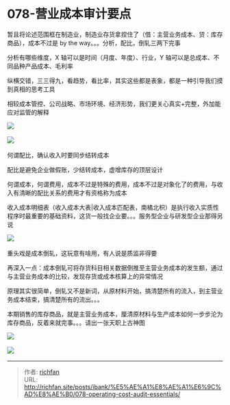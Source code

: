 # 078-营业成本审计要点

暂且将论述范围框在制造业，制造业存货拿捏住了（借：主营业务成本、贷：库存商品），成本不过是 by the way。。。分析，配比，倒轧三两下完事

分析有哪些维度，X 轴可以是时间（月度、年度）、行业，Y 轴可以是总成本、不同品种产品成本、毛利率

纵横交错，三三得九，看趋势，看比率，其实这些都是表象，都是一种引导我们摸到真相的思考工具

相较成本管控、公司战略、市场环境、经济形势，我们更关心真实+完整，外加能应对监管的解释

![](https://jsd.cdn.zzko.cn/gh/richffan/img@main/obsidian/IPO/078-营业成本审计要点_1.webp) 

![](https://jsd.cdn.zzko.cn/gh/richffan/img@main/obsidian/IPO/078-营业成本审计要点_2.webp) 

何谓配比，确认收入时要同步结转成本

配比是避免企业做假账，少结转成本，虚增库存的顶层设计

何谓成本，何谓费用，成本不过是特殊的费用，成本不过是对象化了的费用，与收入有清晰的配比关系的费用才有资格称为成本

收入成本明细表（收入成本大表|收入成本匹配表，南橘北枳）是执行收入实质性程序时最重要的基础资料，这货一般找企业要。。。服务型企业与研发型企业那得另说

![](https://jsd.cdn.zzko.cn/gh/richffan/img@main/obsidian/IPO/078-营业成本审计要点_3.webp) 

重头戏是成本倒轧，这玩意有啥用，有人说是质监非得要

再深入一点：成本倒轧可将存货科目相关数据倒推至主营业务成本的发生额，通过与主营业务成本的比较，发现存货或成本核算上的异常情况

原理其实很简单，倒轧又不是新词，从原材料开始，搞清楚所有的流入，到主营业务成本结束，搞清楚所有的流出。。。

本期销售的库存商品，就是主营业务成本，厘清原材料与生产成本如何一步步沦为库存商品，反着来就完事。。。请出一张天职上古神图

![](https://jsd.cdn.zzko.cn/gh/richffan/img@main/obsidian/IPO/078-营业成本审计要点_4.webp) 

![](https://jsd.cdn.zzko.cn/gh/richffan/img@main/obsidian/IPO/078-营业成本审计要点_5.webp) 

---

> 作者: [richfan](https://richfan.site/)  
> URL: http://richfan.site/posts/ibank/%E5%AE%A1%E8%AE%A1%E6%9C%AD%E8%AE%B0/078-operating-cost-audit-essentials/  

